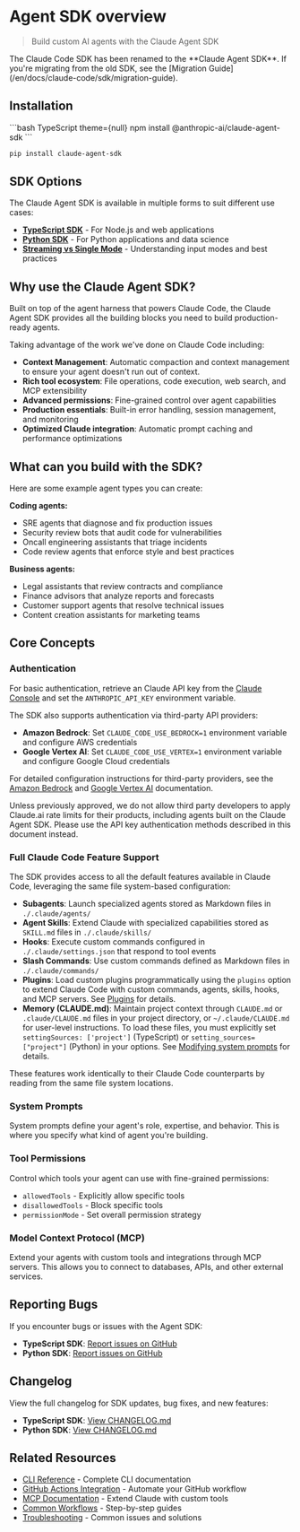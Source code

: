 # Agent SDK overview

> Build custom AI agents with the Claude Agent SDK

<Note>
  The Claude Code SDK has been renamed to the **Claude Agent SDK**. If you're migrating from the old SDK, see the [Migration Guide](/en/docs/claude-code/sdk/migration-guide).
</Note>

## Installation

<CodeGroup>
  ```bash TypeScript theme={null}
  npm install @anthropic-ai/claude-agent-sdk
  ```

  ```bash Python theme={null}
  pip install claude-agent-sdk
  ```
</CodeGroup>

## SDK Options

The Claude Agent SDK is available in multiple forms to suit different use cases:

* **[TypeScript SDK](/en/api/agent-sdk/typescript)** - For Node.js and web applications
* **[Python SDK](/en/api/agent-sdk/python)** - For Python applications and data science
* **[Streaming vs Single Mode](/en/api/agent-sdk/streaming-vs-single-mode)** - Understanding input modes and best practices

## Why use the Claude Agent SDK?

Built on top of the agent harness that powers Claude Code, the Claude Agent SDK provides all the building blocks you need to build production-ready agents.

Taking advantage of the work we've done on Claude Code including:

* **Context Management**: Automatic compaction and context management to ensure your agent doesn't run out of context.
* **Rich tool ecosystem**: File operations, code execution, web search, and MCP extensibility
* **Advanced permissions**: Fine-grained control over agent capabilities
* **Production essentials**: Built-in error handling, session management, and monitoring
* **Optimized Claude integration**: Automatic prompt caching and performance optimizations

## What can you build with the SDK?

Here are some example agent types you can create:

**Coding agents:**

* SRE agents that diagnose and fix production issues
* Security review bots that audit code for vulnerabilities
* Oncall engineering assistants that triage incidents
* Code review agents that enforce style and best practices

**Business agents:**

* Legal assistants that review contracts and compliance
* Finance advisors that analyze reports and forecasts
* Customer support agents that resolve technical issues
* Content creation assistants for marketing teams

## Core Concepts

### Authentication

For basic authentication, retrieve an Claude API key from the [Claude Console](https://console.anthropic.com/) and set the `ANTHROPIC_API_KEY` environment variable.

The SDK also supports authentication via third-party API providers:

* **Amazon Bedrock**: Set `CLAUDE_CODE_USE_BEDROCK=1` environment variable and configure AWS credentials
* **Google Vertex AI**: Set `CLAUDE_CODE_USE_VERTEX=1` environment variable and configure Google Cloud credentials

For detailed configuration instructions for third-party providers, see the [Amazon Bedrock](/en/docs/claude-code/amazon-bedrock) and [Google Vertex AI](/en/docs/claude-code/google-vertex-ai) documentation.

<Note>
  Unless previously approved, we do not allow third party developers to apply Claude.ai rate limits for their products, including agents built on the Claude Agent SDK. Please use the API key authentication methods described in this document instead.
</Note>

### Full Claude Code Feature Support

The SDK provides access to all the default features available in Claude Code, leveraging the same file system-based configuration:

* **Subagents**: Launch specialized agents stored as Markdown files in `./.claude/agents/`
* **Agent Skills**: Extend Claude with specialized capabilities stored as `SKILL.md` files in `./.claude/skills/`
* **Hooks**: Execute custom commands configured in `./.claude/settings.json` that respond to tool events
* **Slash Commands**: Use custom commands defined as Markdown files in `./.claude/commands/`
* **Plugins**: Load custom plugins programmatically using the `plugins` option to extend Claude Code with custom commands, agents, skills, hooks, and MCP servers. See [Plugins](/en/api/agent-sdk/plugins) for details.
* **Memory (CLAUDE.md)**: Maintain project context through `CLAUDE.md` or `.claude/CLAUDE.md` files in your project directory, or `~/.claude/CLAUDE.md` for user-level instructions. To load these files, you must explicitly set `settingSources: ['project']` (TypeScript) or `setting_sources=["project"]` (Python) in your options. See [Modifying system prompts](/en/api/agent-sdk/modifying-system-prompts#method-1-claudemd-files-project-level-instructions) for details.

These features work identically to their Claude Code counterparts by reading from the same file system locations.

### System Prompts

System prompts define your agent's role, expertise, and behavior. This is where you specify what kind of agent you're building.

### Tool Permissions

Control which tools your agent can use with fine-grained permissions:

* `allowedTools` - Explicitly allow specific tools
* `disallowedTools` - Block specific tools
* `permissionMode` - Set overall permission strategy

### Model Context Protocol (MCP)

Extend your agents with custom tools and integrations through MCP servers. This allows you to connect to databases, APIs, and other external services.

## Reporting Bugs

If you encounter bugs or issues with the Agent SDK:

* **TypeScript SDK**: [Report issues on GitHub](https://github.com/anthropics/claude-agent-sdk-typescript/issues)
* **Python SDK**: [Report issues on GitHub](https://github.com/anthropics/claude-agent-sdk-python/issues)

## Changelog

View the full changelog for SDK updates, bug fixes, and new features:

* **TypeScript SDK**: [View CHANGELOG.md](https://github.com/anthropics/claude-agent-sdk-typescript/blob/main/CHANGELOG.md)
* **Python SDK**: [View CHANGELOG.md](https://github.com/anthropics/claude-agent-sdk-python/blob/main/CHANGELOG.md)

## Related Resources

* [CLI Reference](/en/docs/claude-code/cli-reference) - Complete CLI documentation
* [GitHub Actions Integration](/en/docs/claude-code/github-actions) - Automate your GitHub workflow
* [MCP Documentation](/en/docs/claude-code/mcp) - Extend Claude with custom tools
* [Common Workflows](/en/docs/claude-code/common-workflows) - Step-by-step guides
* [Troubleshooting](/en/docs/claude-code/troubleshooting) - Common issues and solutions
